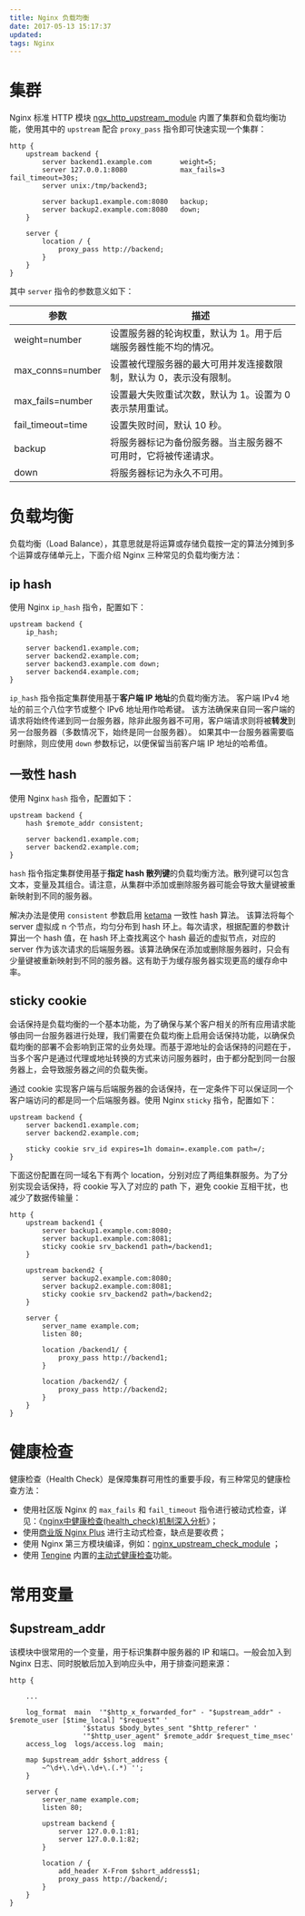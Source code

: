 ```yaml
---
title: Nginx 负载均衡
date: 2017-05-13 15:17:37
updated:
tags: Nginx
---
```


# 集群

Nginx 标准 HTTP 模块 [ngx_http_upstream_module](http://nginx.org/en/docs/http/ngx_http_upstream_module.html) 内置了集群和负载均衡功能，使用其中的 `upstream` 配合 `proxy_pass` 指令即可快速实现一个集群：

```
http {
    upstream backend {
        server backend1.example.com       weight=5;
        server 127.0.0.1:8080             max_fails=3 fail_timeout=30s;
        server unix:/tmp/backend3;

        server backup1.example.com:8080   backup;
        server backup2.example.com:8080   down;
    }

    server {
        location / {
            proxy_pass http://backend;
        }
    }
}
```

其中 `server` 指令的参数意义如下：

| 参数                | 描述                                 |
| ----------------- | ---------------------------------- |
| weight=number     | 设置服务器的轮询权重，默认为 1。用于后端服务器性能不均的情况。   |
| max_conns=number  | 设置被代理服务器的最大可用并发连接数限制，默认为 0，表示没有限制。 |
| max_fails=number  | 设置最大失败重试次数，默认为 1。设置为 0 表示禁用重试。     |
| fail_timeout=time | 设置失败时间，默认 10 秒。                    |
| backup            | 将服务器标记为备份服务器。当主服务器不可用时，它将被传递请求。    |
| down              | 将服务器标记为永久不可用。                      |

# 负载均衡

负载均衡（Load Balance），其意思就是将运算或存储负载按一定的算法分摊到多个运算或存储单元上，下面介绍 Nginx 三种常见的负载均衡方法：

## ip hash

使用 Nginx `ip_hash` 指令，配置如下：

```
upstream backend {
    ip_hash;

    server backend1.example.com;
    server backend2.example.com;
    server backend3.example.com down;
    server backend4.example.com;
}
```

`ip_hash` 指令指定集群使用基于**客户端 IP 地址**的负载均衡方法。 客户端 IPv4 地址的前三个八位字节或整个 IPv6 地址用作哈希键。 该方法确保来自同一客户端的请求将始终传递到同一台服务器，除非此服务器不可用，客户端请求则将被**转发**到另一台服务器（多数情况下，始终是同一台服务器）。
如果其中一台服务器需要临时删除，则应使用 `down` 参数标记，以便保留当前客户端 IP 地址的哈希值。

## 一致性 hash

使用 Nginx `hash` 指令，配置如下：

```
upstream backend {
    hash $remote_addr consistent;

    server backend1.example.com;
    server backend2.example.com;
}
```

`hash` 指令指定集群使用基于**指定 hash 散列键**的负载均衡方法。散列键可以包含文本，变量及其组合。请注意，从集群中添加或删除服务器可能会导致大量键被重新映射到不同的服务器。

解决办法是使用 `consistent` 参数启用  [ketama](http://www.last.fm/user/RJ/journal/2007/04/10/392555/) 一致性 hash 算法。 该算法将每个 server 虚拟成 n 个节点，均匀分布到 hash 环上。每次请求，根据配置的参数计算出一个 hash 值，在 hash 环上查找离这个 hash 最近的虚拟节点，对应的 server 作为该次请求的后端服务器。该算法确保在添加或删除服务器时，只会有少量键被重新映射到不同的服务器。这有助于为缓存服务器实现更高的缓存命中率。

## sticky cookie

会话保持是负载均衡的一个基本功能，为了确保与某个客户相关的所有应用请求能够由同一台服务器进行处理，我们需要在负载均衡上启用会话保持功能，以确保负载均衡的部署不会影响到正常的业务处理。而基于源地址的会话保持的问题在于，当多个客户是通过代理或地址转换的方式来访问服务器时，由于都分配到同一台服务器上，会导致服务器之间的负载失衡。

通过 cookie 实现客户端与后端服务器的会话保持，在一定条件下可以保证同一个客户端访问的都是同一个后端服务器。使用 Nginx `sticky` 指令，配置如下：

```
upstream backend {
    server backend1.example.com;
    server backend2.example.com;

    sticky cookie srv_id expires=1h domain=.example.com path=/;
}
```

下面这份配置在同一域名下有两个 location，分别对应了两组集群服务。为了分别实现会话保持，将 cookie 写入了对应的 path 下，避免 cookie 互相干扰，也减少了数据传输量：

```
http {
    upstream backend1 {
        server backup1.example.com:8080;
        server backup1.example.com:8081;
    	sticky cookie srv_backend1 path=/backend1;
    }

    upstream backend2 {
        server backup2.example.com:8080;
        server backup2.example.com:8081;
    	sticky cookie srv_backend2 path=/backend2;
    }
    
    server {
        server_name example.com;
        listen 80;
    
        location /backend1/ {
            proxy_pass http://backend1;
        }
        
        location /backend2/ {
            proxy_pass http://backend2;
        }
    }
}
```

# 健康检查

健康检查（Health Check）是保障集群可用性的重要手段，有三种常见的健康检查方法：

* 使用社区版 Nginx 的 `max_fails` 和 `fail_timeout` 指令进行被动式检查，详见：《[nginx中健康检查(health_check)机制深入分析](https://segmentfault.com/a/1190000002446630)》；
* 使用[商业版 Nginx Plus](http://nginx.com/products/) 进行主动式检查，缺点是要收费；
* 使用 Nginx 第三方模块编译，例如：[nginx_upstream_check_module](https://github.com/yaoweibin/nginx_upstream_check_module) ；
* 使用 [Tengine](http://tengine.taobao.org/) 内置的[主动式健康检查](http://tengine.taobao.org/document_cn/http_upstream_check_cn.html)功能。

# 常用变量

## $upstream_addr

该模块中很常用的一个变量，用于标识集群中服务器的 IP 和端口。一般会加入到 Nginx 日志、同时脱敏后加入到响应头中，用于排查问题来源：

```
http {

    ...

    log_format  main  '"$http_x_forwarded_for" - "$upstream_addr" - $remote_user [$time_local] "$request" '
                  '$status $body_bytes_sent "$http_referer" '
                  '"$http_user_agent" $remote_addr $request_time_msec'
    access_log  logs/access.log  main;

    map $upstream_addr $short_address {
        ~^\d+\.\d+\.\d+\.(.*) '';
    }

    server {
        server_name example.com;
        listen 80;
        
        upstream backend {
            server 127.0.0.1:81;
            server 127.0.0.1:82;
        }
        
        location / {
            add_header X-From $short_address$1;
            proxy_pass http://backend/;
        }
    }
}
```

